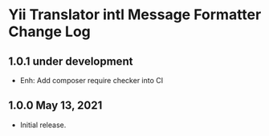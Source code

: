 # Yii Translator intl Message Formatter Change Log


## 1.0.1 under development

- Enh: Add composer require checker into CI

## 1.0.0 May 13, 2021

- Initial release.